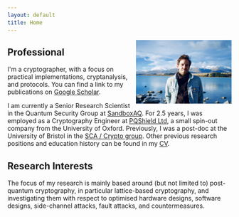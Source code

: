 ```yaml
---
layout: default
title: Home
---
```


<img align="right" src="files/DSCF5469.jpg" alt="drawing" style="width:215px; padding-left: 5px"/>

## Professional 

I'm a cryptographer, with a focus on practical implementations, cryptanalysis, and protocols. 
You can find a link to my publications on [Google Scholar](https://scholar.google.co.uk/citations?user=LItUNn4AAAAJ&hl=en).

I am currently a Senior Research Scientist in the Quantum Security Group at [SandboxAQ](https://www.sandboxaq.com/). For 2.5 years, I was employed as a Cryptography Engineer at [PQShield Ltd](https://dblp.org/pid/138/8975.html), a small spin-out company from the University of Oxford. Previously, I was a post-doc at the University of Bristol in the [SCA / Crypto group](https://github.com/sca-research). Other previous research positions and education history can be found in my [CV](files/CV.pdf).

## Research Interests

The focus of my research is mainly based around (but not limited to) post-quantum cryptography, in particular lattice-based cryptography, and investigating them with respect to optimised hardware designs, software designs, side-channel attacks, fault attacks, and countermeasures.





<!-- Global site tag (gtag.js) - Google Analytics -->
<script async src="https://www.googletagmanager.com/gtag/js?id=G-BHC370BLM5"></script>
<script>
  window.dataLayer = window.dataLayer || [];
  function gtag(){dataLayer.push(arguments);}
  gtag('js', new Date());

  gtag('config', 'G-BHC370BLM5');
</script>


<!-- Global site tag (gtag.js) - Google Analytics -->
<script async src="https://www.googletagmanager.com/gtag/js?id=G-DCEGWP83NC"></script>
<script>
  window.dataLayer = window.dataLayer || [];
  function gtag(){dataLayer.push(arguments);}
  gtag('js', new Date());

  gtag('config', 'G-DCEGWP83NC');
</script>
